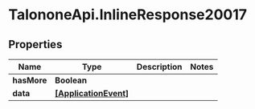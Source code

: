 # TalononeApi.InlineResponse20017

## Properties
Name | Type | Description | Notes
------------ | ------------- | ------------- | -------------
**hasMore** | **Boolean** |  | 
**data** | [**[ApplicationEvent]**](ApplicationEvent.md) |  | 


